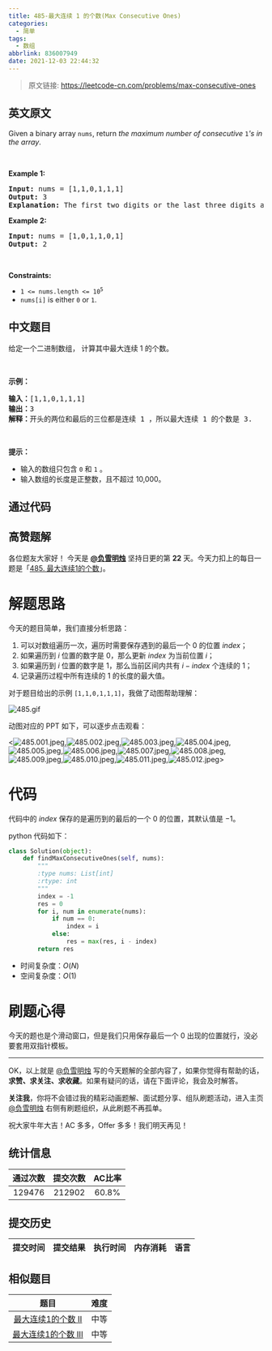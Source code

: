 ```yaml
---
title: 485-最大连续 1 的个数(Max Consecutive Ones)
categories:
  - 简单
tags:
  - 数组
abbrlink: 836007949
date: 2021-12-03 22:44:32
---
```


> 原文链接: https://leetcode-cn.com/problems/max-consecutive-ones


## 英文原文
<div><p>Given a binary array <code>nums</code>, return <em>the maximum number of consecutive </em><code>1</code><em>&#39;s in the array</em>.</p>

<p>&nbsp;</p>
<p><strong>Example 1:</strong></p>

<pre>
<strong>Input:</strong> nums = [1,1,0,1,1,1]
<strong>Output:</strong> 3
<strong>Explanation:</strong> The first two digits or the last three digits are consecutive 1s. The maximum number of consecutive 1s is 3.
</pre>

<p><strong>Example 2:</strong></p>

<pre>
<strong>Input:</strong> nums = [1,0,1,1,0,1]
<strong>Output:</strong> 2
</pre>

<p>&nbsp;</p>
<p><strong>Constraints:</strong></p>

<ul>
	<li><code>1 &lt;= nums.length &lt;= 10<sup>5</sup></code></li>
	<li><code>nums[i]</code> is either <code>0</code> or <code>1</code>.</li>
</ul>
</div>

## 中文题目
<div><p>给定一个二进制数组， 计算其中最大连续 1 的个数。</p>

<p> </p>

<p><strong>示例：</strong></p>

<pre>
<strong>输入：</strong>[1,1,0,1,1,1]
<strong>输出：</strong>3
<strong>解释：</strong>开头的两位和最后的三位都是连续 1 ，所以最大连续 1 的个数是 3.
</pre>

<p> </p>

<p><strong>提示：</strong></p>

<ul>
	<li>输入的数组只包含 <code>0</code> 和 <code>1</code> 。</li>
	<li>输入数组的长度是正整数，且不超过 10,000。</li>
</ul>
</div>

## 通过代码
<RecoDemo>
</RecoDemo>


## 高赞题解
各位题友大家好！ 今天是 **[@负雪明烛](/u/fuxuemingzhu/)** 坚持日更的第 **22** 天。今天力扣上的每日一题是「[485. 最大连续1的个数](https://leetcode-cn.com/problems/max-consecutive-ones/)」。

# 解题思路


今天的题目简单，我们直接分析思路：


1. 可以对数组遍历一次，遍历时需要保存遇到的最后一个 $0$ 的位置 $index$；
2. 如果遍历到 $i$ 位置的数字是 $0$，那么更新 $index$ 为当前位置 $i$；
3. 如果遍历到 $i$ 位置的数字是 $1$，那么当前区间内共有 $i - index$ 个连续的 $1$；
4. 记录遍历过程中所有连续的 $1$ 的长度的最大值。

对于题目给出的示例 `[1,1,0,1,1,1]`，我做了动图帮助理解：

![485.gif](../images/max-consecutive-ones-0.gif)

动图对应的 PPT 如下，可以逐步点击观看：

<![485.001.jpeg](../images/max-consecutive-ones-1.jpeg),![485.002.jpeg](../images/max-consecutive-ones-2.jpeg),![485.003.jpeg](../images/max-consecutive-ones-3.jpeg),![485.004.jpeg](../images/max-consecutive-ones-4.jpeg),![485.005.jpeg](../images/max-consecutive-ones-5.jpeg),![485.006.jpeg](../images/max-consecutive-ones-6.jpeg),![485.007.jpeg](../images/max-consecutive-ones-7.jpeg),![485.008.jpeg](../images/max-consecutive-ones-8.jpeg),![485.009.jpeg](../images/max-consecutive-ones-9.jpeg),![485.010.jpeg](../images/max-consecutive-ones-10.jpeg),![485.011.jpeg](../images/max-consecutive-ones-11.jpeg),![485.012.jpeg](../images/max-consecutive-ones-12.jpeg)>



# 代码


代码中的 $index$ 保存的是遍历到的最后的一个 $0$ 的位置，其默认值是 $-1$。


python 代码如下：


```python
class Solution(object):
    def findMaxConsecutiveOnes(self, nums):
        """
        :type nums: List[int]
        :rtype: int
        """
        index = -1
        res = 0
        for i, num in enumerate(nums):
            if num == 0:
                index = i
            else:
                res = max(res, i - index)
        return res
```

- 时间复杂度：$O(N)$
- 空间复杂度：$O(1)$


# 刷题心得


今天的题也是个滑动窗口，但是我们只用保存最后一个 0 出现的位置就行，没必要套用双指针模板。

----


OK，以上就是 [@负雪明烛](https://leetcode-cn.com/u/fuxuemingzhu/) 写的今天题解的全部内容了，如果你觉得有帮助的话，**求赞、求关注、求收藏**。如果有疑问的话，请在下面评论，我会及时解答。


**关注我**，你将不会错过我的精彩动画题解、面试题分享、组队刷题活动，进入主页 [@负雪明烛](https://leetcode-cn.com/u/fuxuemingzhu/) 右侧有刷题组织，从此刷题不再孤单。


祝大家牛年大吉！AC 多多，Offer 多多！我们明天再见！

## 统计信息
| 通过次数 | 提交次数 | AC比率 |
| :------: | :------: | :------: |
|    129476    |    212902    |   60.8%   |

## 提交历史
| 提交时间 | 提交结果 | 执行时间 |  内存消耗  | 语言 |
| :------: | :------: | :------: | :--------: | :--------: |


## 相似题目
|                             题目                             | 难度 |
| :----------------------------------------------------------: | :---------: |
| [最大连续1的个数 II](https://leetcode-cn.com/problems/max-consecutive-ones-ii/) | 中等|
| [最大连续1的个数 III](https://leetcode-cn.com/problems/max-consecutive-ones-iii/) | 中等|

